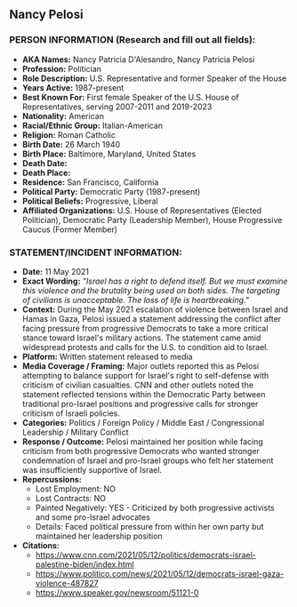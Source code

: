 ## Nancy Pelosi

### PERSON INFORMATION (Research and fill out all fields):
- **AKA Names:** Nancy Patricia D'Alesandro, Nancy Patricia Pelosi
- **Profession:** Politician
- **Role Description:** U.S. Representative and former Speaker of the House
- **Years Active:** 1987-present
- **Best Known For:** First female Speaker of the U.S. House of Representatives, serving 2007-2011 and 2019-2023
- **Nationality:** American
- **Racial/Ethnic Group:** Italian-American
- **Religion:** Roman Catholic
- **Birth Date:** 26 March 1940
- **Birth Place:** Baltimore, Maryland, United States
- **Death Date:** 
- **Death Place:** 
- **Residence:** San Francisco, California
- **Political Party:** Democratic Party (1987-present)
- **Political Beliefs:** Progressive, Liberal
- **Affiliated Organizations:** U.S. House of Representatives (Elected Politician), Democratic Party (Leadership Member), House Progressive Caucus (Former Member)

### STATEMENT/INCIDENT INFORMATION:
- **Date:** 11 May 2021
- **Exact Wording:** *"Israel has a right to defend itself. But we must examine this violence and the brutality being used on both sides. The targeting of civilians is unacceptable. The loss of life is heartbreaking."*
- **Context:** During the May 2021 escalation of violence between Israel and Hamas in Gaza, Pelosi issued a statement addressing the conflict after facing pressure from progressive Democrats to take a more critical stance toward Israel's military actions. The statement came amid widespread protests and calls for the U.S. to condition aid to Israel.
- **Platform:** Written statement released to media
- **Media Coverage / Framing:** Major outlets reported this as Pelosi attempting to balance support for Israel's right to self-defense with criticism of civilian casualties. CNN and other outlets noted the statement reflected tensions within the Democratic Party between traditional pro-Israel positions and progressive calls for stronger criticism of Israeli policies.
- **Categories:** Politics / Foreign Policy / Middle East / Congressional Leadership / Military Conflict
- **Response / Outcome:** Pelosi maintained her position while facing criticism from both progressive Democrats who wanted stronger condemnation of Israel and pro-Israel groups who felt her statement was insufficiently supportive of Israel.
- **Repercussions:**
  - Lost Employment: NO
  - Lost Contracts: NO
  - Painted Negatively: YES - Criticized by both progressive activists and some pro-Israel advocates
  - Details: Faced political pressure from within her own party but maintained her leadership position
- **Citations:** 
  - https://www.cnn.com/2021/05/12/politics/democrats-israel-palestine-biden/index.html
  - https://www.politico.com/news/2021/05/12/democrats-israel-gaza-violence-487827
  - https://www.speaker.gov/newsroom/51121-0
